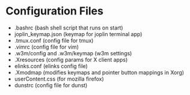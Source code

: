 # Configuration Files
- .bashrc (bash shell script that runs on start)
- joplin_keymap.json (keymap for joplin terminal app)
- .tmux.conf (config file for tmux)
- .vimrc (config file for vim)
- .w3m/config and .w3m/keymap (w3m settings)
- .Xresources (config params for X client apps)
- elinks.conf (elinks config file)
- .Xmodmap (modifies keymaps and pointer button mappings in Xorg)
- userContent.css (for mozilla firefox)
- dunstrc (config file for dunst)
